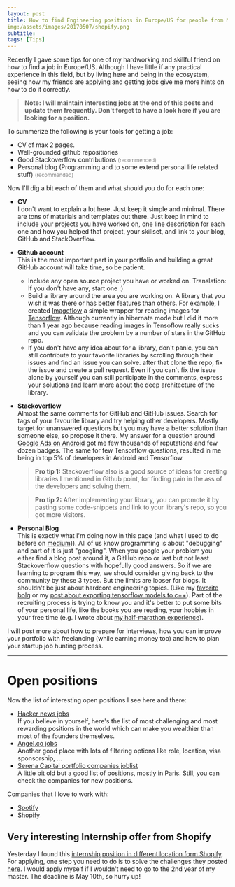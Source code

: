 ```yaml
---
layout: post
title: How to find Engineering positions in Europe/US for people from MENA + interesting positions
img:/assets/images/20170507/shopify.png
subtitle:
tags: [Tips]
---
```


<style type="text/css">
  .gray {
    color: gray;
  }
</style>

Recently I gave some tips for one of my hardworking and skillful friend on how to find a job in Europe/US. Although I have little if any practical experience in this field, but by living here and being in the ecosystem, seeing how my friends are applying and getting jobs give me more hints on how to do it correctly.

> **Note: I will maintain interesting jobs at the end of this posts and update them frequently. Don't forget to have a look here if you are looking for a position.**

To summerize the following is your tools for getting a job:

- CV of max 2 pages.
- Well-grounded github repositiories
- Good Stackoverflow contributions <small class="gray"> (recommended) </small>
- Personal blog (Programming and to some extend personal life related stuff) <small class="gray"> (recommended) </small>

Now I'll dig a bit each of them and what should you do for each one:

- **CV** <br>
  I don't want to explain a lot here. Just keep it simple and minimal. There are tons of materials and templates out there. Just keep in mind to include your projects you have worked on, one line description for each one and how you helped that project, your skillset, and link to your blog, GitHub and StackOverflow.
- **Github account** <br>
  <amp-img width="600" height="80" layout="responsive" src="/assets/images/20170507/imageflow.png"></amp-img>
  This is the most important part in your portfolio and building a great GitHub account will take time, so be patient. <br>
  - Include any open source project you have or worked on. Translation: If you don't have any, start one :)
  - Build a library around the area you are working on. A library that you wish it was there or has better features than others. For example, I created [Imageflow](https://github.com/HamedMP/ImageFlow) a simple wrapper for reading images for [Tensorflow](https://tensorflow.org). Although currently in hibernate mode but I did it more than 1 year ago because reading images in Tensoflow really sucks and you can validate the problem by a number of stars in the GitHub repo.
  - If you don't have any idea about for a library, don't panic, you can still contribute to your favorite libraries by scrolling through their issues and find an issue you can solve. after that clone the repo, fix the issue and create a pull request. Even if you can't fix the issue alone by yourself you can still participate in the comments, express your solutions and learn more about the deep architecture of the library.
- **Stackoverflow** <br>
  <amp-img width="600" height="300" layout="responsive" src="/assets/images/20170507/stackoverflow.png"></amp-img>
  Almost the same comments for GitHub and GitHub issues. Search for tags of your favourite library and try helping other developers. Mostly target for unanswered questions but you may have a better solution than someone else, so propose it there. My answer for a question around [Google Ads on Android](http://stackoverflow.com/questions/23337802/ad-size-and-ad-unit-id-must-be-set-before-loadad-is-called/23980933#23980933) got me few thousands of reputations and few dozen badges. The same for few Tensorflow questions, resulted in me being in top 5% of developers in Android and Tensorflow. <br>
  > **Pro tip 1:**  Stackoverflow also is a good source of ideas for creating libraries I mentioned in Github point, for finding pain in the ass of the developers and solving them.

  > **Pro tip 2:** After implementing your library, you can promote it by pasting some code-snippets and link to your library's repo, so you got more visitors.
- **Personal Blog** <br>
  <amp-img width="600" height="60" layout="responsive" src="/assets/images/20170507/medium.png"></amp-img>
  This is exactly what I'm doing now in this page (and what I used to do before on [medium](https://medium.com/@hamedmp))). All of us know programming is about "debugging" and part of it is just "googling". When you google your problem you either find a blog post around it, a GitHub repo or last but not least Stackoverflow questions with hopefully good answers. So if we are learning to program this way, we should consider giving back to the community by these 3 types. But the limits are looser for blogs. It shouldn't be just about hardcore engineering topics. (Like my [favorite bolg](http://colah.github.io) or my [post about exporting tensorflow models to c++](https://medium.com/@hamedmp/exporting-trained-tensorflow-models-to-c-the-right-way-cf24b609d183)). Part of the recruiting process is trying to know you and it's better to put some bits of your personal life, like the books you are reading, your hobbies in your free time (e.g. I wrote about [my half-marathon experience](https://medium.com/@hamedmp/what-i-learnt-by-training-for-marathon-1f2090c9adb6)).

I will post more about how to prepare for interviews, how you can improve your portfolio with freelancing (while earning money too) and how to plan your startup job hunting process.

---

# Open positions
Now the list of interesting open positions I see here and there:

- [Hacker news jobs](https://news.ycombinator.com/jobs) <br>
  If you believe in yourself, here's the list of most challenging and most rewarding positions in the world which can make you wealthier than most of the founders themselves.
- [Angel.co jobs](https://angel.co/jobs) <br>
  Another good place with lots of filtering options like role, location, visa sponsorship, ...
- [Serena Capital portfolio companies joblist](https://blog.serenacapital.com/147-awesome-jobs-at-serena-capital-c06e62dfb3b4) <br>
  A little bit old but a good list of positions, mostly in Paris. Still, you can check the companies for new positions.

Companies that I love to work with:
- [Spotify](https://www.spotifyjobs.com/search-jobs/#category=software-engineering)
- [Shopify](https://www.shopify.com/careers)

## Very interesting Internship offer from Shopify
<amp-img width="600" height="300" layout="responsive" src="/assets/images/20170507/shopify.png"></amp-img>
Yesterday I found this [internship position in different location form Shopify](https://www.shopify.com/careers/developer-intern-fall-2017-af6eb8).
For applying, one step you need to do is to solve the challenges they posted [here](https://docs.google.com/document/d/1PqR2Hc-aDpnYSXFWwQVKEZ03c8PV_iBZDcnfgUxp7Sk/edit). I would apply myself if I wouldn't need to go to the 2nd year of my master. The deadline is May 10th, so hurry up!
